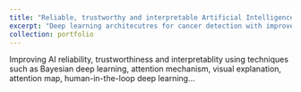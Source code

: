 ```yaml
---
title: "Reliable, trustworthy and interpretable Artificial Intelligence for disease and cancer detection "
excerpt: "Deep learning architecutres for cancer detection with improved reliablity, trustworthiness and interpretablility<br/><img src='/images/research2.png'>"
collection: portfolio
---
```


Improving AI reliability, trustworthiness and interpretablity using techniques such as Bayesian deep learning, attention mechanism, visual explanation, attention map, human-in-the-loop deep learning...
